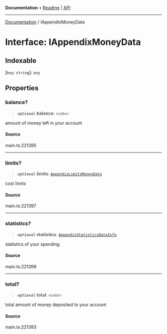 **Documentation** • [Readme](../README.md) \| [API](../globals.md)

***

[Documentation](../README.md) / IAppendixMoneyData

# Interface: IAppendixMoneyData

## Indexable

 \[`key`: `string`\]: `any`

## Properties

### balance?

> **`optional`** **balance**: `number`

amount of money left in your account

#### Source

main.ts:221395

***

### limits?

> **`optional`** **limits**: [`AppendixLimitsMoneyData`](../classes/AppendixLimitsMoneyData.md)

cost limits

#### Source

main.ts:221397

***

### statistics?

> **`optional`** **statistics**: [`AppendixStatisticsDataInfo`](../classes/AppendixStatisticsDataInfo.md)

statistics of your spending

#### Source

main.ts:221399

***

### total?

> **`optional`** **total**: `number`

total amount of money deposited to your account

#### Source

main.ts:221393
